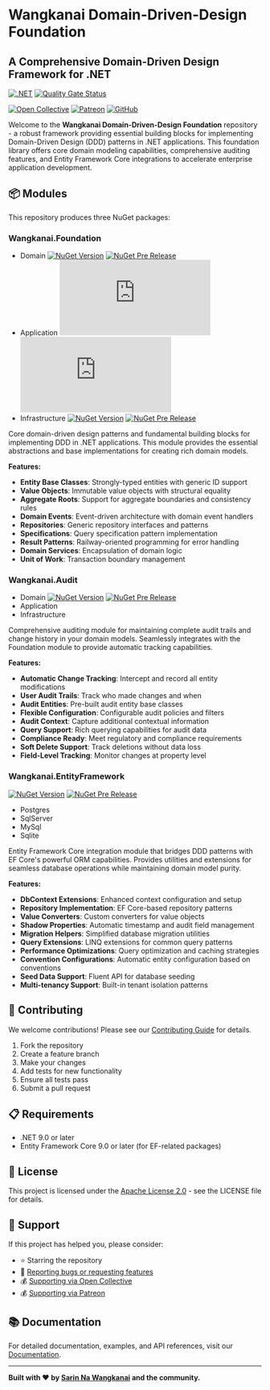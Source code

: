 # Wangkanai Domain-Driven-Design Foundation

## A Comprehensive Domain-Driven Design Framework for .NET

[![.NET](https://github.com/wangkanai/wangkanai/actions/workflows/dotnet.yml/badge.svg)](https://github.com/wangkanai/domain/actions/workflows/dotnet.yml)
[![Quality Gate Status](https://sonarcloud.io/api/project_badges/measure?project=wangkanai_foundation&metric=alert_status)](https://sonarcloud.io/summary/new_code?id=wangkanai_foundation)

[![Open Collective](https://img.shields.io/badge/open%20collective-support%20me-3385FF.svg)](https://opencollective.com/wangkanai)
[![Patreon](https://img.shields.io/badge/patreon-support%20me-d9643a.svg)](https://www.patreon.com/wangkanai)
[![GitHub](https://img.shields.io/github/license/wangkanai/wangkanai)](https://github.com/wangkanai/wangkanai/blob/main/LICENSE)

Welcome to the **Wangkanai Domain-Driven-Design Foundation** repository - a robust framework providing essential building blocks
for implementing Domain-Driven Design (DDD) patterns in .NET applications. This foundation library offers core domain modeling
capabilities, comprehensive auditing features, and Entity Framework Core integrations to accelerate enterprise application
development.

## 📦 Modules

This repository produces three NuGet packages:

### Wangkanai.Foundation

- Domain [![NuGet Version](https://img.shields.io/nuget/v/wangkanai.foundation.domain)](https://www.nuget.org/packages/wangkanai.foundation.domain)
[![NuGet Pre Release](https://img.shields.io/nuget/vpre/wangkanai.foundation.domain)](https://www.nuget.org/packages/wangkanai.foundation.domain)
- Application [![NuGet Version](https://img.shields.io/nuget/v/wangkanai.foundation.application)](https://www.nuget.org/packages/wangkanai.foundation.application)
[![NuGet Pre Release](https://img.shields.io/nuget/vpre/wangkanai.foundation.application)](https://www.nuget.org/packages/wangkanai.foundation.application)
- Infrastructure [![NuGet Version](https://img.shields.io/nuget/v/wangkanai.foundation.infrastructure)](https://www.nuget.org/packages/wangkanai.foundation.infrastructure)
[![NuGet Pre Release](https://img.shields.io/nuget/vpre/wangkanai.foundation.infrastructure)](https://www.nuget.org/packages/wangkanai.foundation.infrastructure)

Core domain-driven design patterns and fundamental building blocks for implementing DDD in .NET applications. This module provides
the essential abstractions and base implementations for creating rich domain models.

**Features:**

- **Entity Base Classes**: Strongly-typed entities with generic ID support
- **Value Objects**: Immutable value objects with structural equality
- **Aggregate Roots**: Support for aggregate boundaries and consistency rules
- **Domain Events**: Event-driven architecture with domain event handlers
- **Repositories**: Generic repository interfaces and patterns
- **Specifications**: Query specification pattern implementation
- **Result Patterns**: Railway-oriented programming for error handling
- **Domain Services**: Encapsulation of domain logic
- **Unit of Work**: Transaction boundary management

### Wangkanai.Audit

- Domain [![NuGet Version](https://img.shields.io/nuget/v/wangkanai.audit)](https://www.nuget.org/packages/wangkanai.audit)
[![NuGet Pre Release](https://img.shields.io/nuget/vpre/wangkanai.audit)](https://www.nuget.org/packages/wangkanai.audit)
- Application
- Infrastructure

Comprehensive auditing module for maintaining complete audit trails and change history in your domain models. Seamlessly
integrates with the Foundation module to provide automatic tracking capabilities.

**Features:**

- **Automatic Change Tracking**: Intercept and record all entity modifications
- **User Audit Trails**: Track who made changes and when
- **Audit Entities**: Pre-built audit entity base classes
- **Flexible Configuration**: Configurable audit policies and filters
- **Audit Context**: Capture additional contextual information
- **Query Support**: Rich querying capabilities for audit data
- **Compliance Ready**: Meet regulatory and compliance requirements
- **Soft Delete Support**: Track deletions without data loss
- **Field-Level Tracking**: Monitor changes at property level

### Wangkanai.EntityFramework

[![NuGet Version](https://img.shields.io/nuget/v/wangkanai.entityframework)](https://www.nuget.org/packages/wangkanai.entityframework)
[![NuGet Pre Release](https://img.shields.io/nuget/vpre/wangkanai.entityframework)](https://www.nuget.org/packages/wangkanai.entityframework)

- Postgres
- SqlServer
- MySql
- Sqlite

Entity Framework Core integration module that bridges DDD patterns with EF Core's powerful ORM capabilities. Provides utilities
and extensions for seamless database operations while maintaining domain model purity.

**Features:**

- **DbContext Extensions**: Enhanced context configuration and setup
- **Repository Implementation**: EF Core-based repository patterns
- **Value Converters**: Custom converters for value objects
- **Shadow Properties**: Automatic timestamp and audit field management
- **Migration Helpers**: Simplified database migration utilities
- **Query Extensions**: LINQ extensions for common query patterns
- **Performance Optimizations**: Query optimization and caching strategies
- **Convention Configurations**: Automatic entity configuration based on conventions
- **Seed Data Support**: Fluent API for database seeding
- **Multi-tenancy Support**: Built-in tenant isolation patterns

## 🤝 Contributing

We welcome contributions! Please see our [Contributing Guide](CONTRIBUTING.md) for details.

1. Fork the repository
2. Create a feature branch
3. Make your changes
4. Add tests for new functionality
5. Ensure all tests pass
6. Submit a pull request

## 📋 Requirements

- .NET 9.0 or later
- Entity Framework Core 9.0 or later (for EF-related packages)

## 📄 License

This project is licensed under the [Apache License 2.0](LICENSE) - see the LICENSE file for details.

## 💝 Support

If this project has helped you, please consider:

- ⭐ Starring the repository
- 🐛 [Reporting bugs or requesting features](https://github.com/wangkanai/domain/issues)
- 💰 [Supporting via Open Collective](https://opencollective.com/wangkanai)
- 💰 [Supporting via Patreon](https://www.patreon.com/wangkanai)

## 📚 Documentation

For detailed documentation, examples, and API references, visit our [Documentation](https://wangkanai.github.io/domain).

---

**Built with ❤️ by [Sarin Na Wangkanai](https://github.com/wangkanai) and the community.**